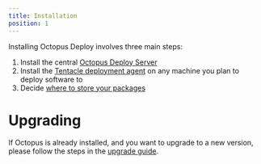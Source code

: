 ```yaml
---
title: Installation
position: 1
---
```



Installing Octopus Deploy involves three main steps:

1. Install the central [Octopus Deploy Server](/docs/installation/installing-octopus.md)
2. Install the [Tentacle deployment agent](/docs/installation/installing-tentacles.md) on any machine you plan to deploy software to
3. Decide [where to store your packages](/docs/packaging-applications/package-repositories.md)


# Upgrading


If Octopus is already installed, and you want to upgrade to a new version, please follow the steps in the [upgrade guide](/docs/administration/upgrading.md).
